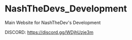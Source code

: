 # NashTheDevs_Development

Main Website for NashTheDev's Development

DISCORD: https://discord.gg/WDjhUzje3m
